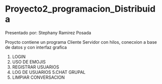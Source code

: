 # Proyecto2_programacion_Distribuida

Presentado por:
              Stephany Ramirez Posada
              
 Proycto contiene un programa Cliente Servidor con hilos, conecxion a base de datos y con interfaz grafica
 
 1. LOGIN
 2. USO DE EMOJIS
 3. REGISTRAR USUARIOS
 4. LOG DE USUARIOS
 5.CHAT GRUPAL
 6. LIMPIAR CONVERSACION
 

